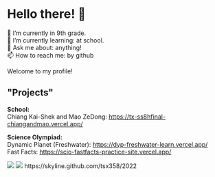 # Hello there! 👋


🔭 I’m currently in 9th grade. <br>
🌱 I’m currently learning: at school.  <br>
💬 Ask me about: anything! <br>
📫 How to reach me: by github <br>


Welcome to my profile!  <br>
## "Projects" <br>
**School:** <br>
Chiang Kai-Shek and Mao ZeDong: https://tx-ss8hfinal-chiangandmao.vercel.app/

**Science Olympiad:** <br>
Dynamic Planet (Freshwater): https://dyp-freshwater-learn.vercel.app/ <br>
Fast Facts: https://scio-fastfacts-practice-site.vercel.app/

<img src="https://github-readme-stats.vercel.app/api?username=tsx358">
<img src="https://github-readme-stats.vercel.app/api/top-langs/?username=tsx358">
https://skyline.github.com/tsx358/2022
